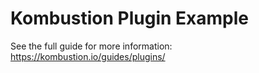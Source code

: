 # Kombustion Plugin Example

See the full guide for more information: https://kombustion.io/guides/plugins/